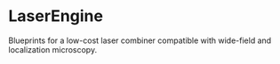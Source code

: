 # LaserEngine
Blueprints for a low-cost laser combiner compatible with wide-field and localization microscopy.
